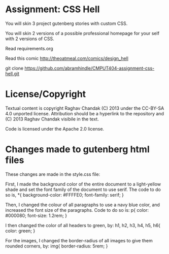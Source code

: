 Assignment: CSS Hell
====================

You will skin 3 project gutenberg stories with custom CSS.

You will skin 2 versions of a possible professional homepage for your
self with 2 versions of CSS.

Read requirements.org

Read this comic http://theoatmeal.com/comics/design_hell

git clone https://github.com/abramhindle/CMPUT404-assignment-css-hell.git

License/Copyright
=================

Textual content is copyright Raghav Chandak (C) 2013 under the CC-BY-SA
4.0 unported license. Attribution should be a hyperlink to the
repository and (C) 2013 Raghav Chandak visibile in the text.

Code is licensed under the Apache 2.0 license.

Changes made to gutenberg html files
====================================

These changes are made in the style.css file:

First, I made the background color of the entire document to a light-yellow shade and set the font family of the document to use serif. The code to do so is,
*{
    background-color: #FFFFE0;
    font-family: serif;
}

Then, I changed the colour of all paragraphs to use a navy blue color, and increased the font size of the paragraphs. Code to do so is:
p{
    color: #000080;
    font-size: 1.2rem;
}

I then changed the color of all headers to green, by:
h1, h2, h3, h4, h5, h6{
    color: green;
}

For the images, I changed the border-radius of all images to give them rounded corners, by:
img{
    border-radius: 5rem;
}
